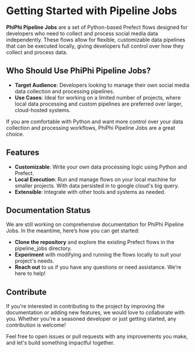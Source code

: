 # Getting Started with Pipeline Jobs

**PhiPhi Pipeline Jobs** are a set of Python-based Prefect flows designed for developers who need to
collect and process social media data independently. These flows allow for flexible, customizable
data pipelines that can be executed locally, giving developers full control over how they collect
and process data.

## Who Should Use PhiPhi Pipeline Jobs?

* **Target Audience**: Developers looking to manage their own social media data collection and
  processing pipelines.
* **Use Cases**: Ideal for working on a limited number of projects, where local data processing and
  custom pipelines are preferred over larger, cloud-hosted systems.

If you are comfortable with Python and want more control over your data collection and processing
workflows, PhiPhi Pipeline Jobs are a great choice.

## Features

* **Customizable**: Write your own data processing logic using Python and Prefect.
* **Local Execution**: Run and manage flows on your local machine for smaller projects. With data
  persisted in to google cloud's big query.
* **Extensible**: Integrate with other tools and systems as needed.

## Documentation Status

We are still working on comprehensive documentation for PhiPhi Pipeline Jobs. In the meantime,
here’s how you can get started:

* **Clone the repository** and explore the existing Prefect flows in the pipeline_jobs directory.
* **Experiment** with modifying and running the flows locally to suit your project's needs.
* **Reach out** to us if you have any questions or need assistance. We’re here to help!

## Contribute

If you're interested in contributing to the project by improving the documentation or adding new
features, we would love to collaborate with you. Whether you're a seasoned developer or just
getting started, any contribution is welcome!

Feel free to open issues or pull requests with any improvements you make, and let's build something
impactful together.
